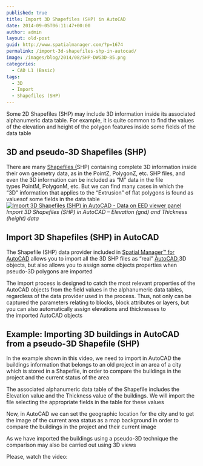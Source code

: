 ```yaml
---
published: true
title: Import 3D Shapefiles (SHP) in AutoCAD
date: 2014-09-05T06:11:47+00:00
author: admin
layout: old-post
guid: http://www.spatialmanager.com/?p=1674
permalink: /import-3d-shapefiles-shp-in-autocad/
image: /images/blog/2014/08/SHP-DWG3D-85.png
categories:
  - CAD L1 (Basic)
tags:
  - 3D
  - Import
  - Shapefiles (SHP)
---
```

<span>Some</span> <span>2D</span> Shapefiles (<span>SHP)</span><span> may include 3D</span> <span>information</span> <span>inside</span> <span>its associated</span> <span>alphanumeric data table.</span> For example, i<span>t is quite</span> <span>common to find</span> <span>the values ​​of</span> the <span>elevation and</span> height <span>of</span> <span>the polygon features</span> inside some <span>fields of</span> <span>the data table</span><!--more-->

## 3D and pseudo-3D Shapefiles (SHP)

<span>There are many</span> <a title="Shapefiles (SHP) in Wikipedia" href="http://en.wikipedia.org/wiki/Shapefile" target="_blank" rel="nofollow">Shapefiles (</a><span>SHP)</span> <span>containing</span> complete 3D <span>information inside</span> <span>their</span> own <span>geometry data</span>, <span>as</span> in <span>the PointZ</span>, <span>PolygonZ</span>, etc. SHP files, <span>and even</span> <span>the</span> <span>3D</span> <span>information can be included</span> <span>as </span><span>&#8220;M&#8221;</span> data <span>in</span> <span>the</span> file types <span>PointM</span>, <span>PolygonM</span>, etc. <span>But we can find</span> <span>many cases</span> <span>in which the &#8220;3D&#8221;</span> <span>information that applies to</span> <span>the</span> <span>&#8220;Extrusion</span>&#8221; of <span>flat</span> <span>polygons</span> <span>is found</span> <span>as values</span> <span>​​of some fields in</span> <span>the data table</span> <a href="/images/blog/2014/08/Import-3D-Shapefiles-in-AutoCAD-SHP-Data.png" target="_blank" rel="nofollow"><img src="/images/blog/2014/08/Import-3D-Shapefiles-in-AutoCAD-SHP-Data.png" alt="Import 3D Shapefiles (SHP) in AutoCAD - Data on EED viewer panel" width="625" height="489" srcset="/images/blog/2014/08/Import-3D-Shapefiles-in-AutoCAD-SHP-Data.png 741w, /images/blog/2014/08/Import-3D-Shapefiles-in-AutoCAD-SHP-Data-300x234.png 300w, /images/blog/2014/08/Import-3D-Shapefiles-in-AutoCAD-SHP-Data-624x488.png 624w" sizes="(max-width: 625px) 100vw, 625px" /></a> _Import 3D Shapefiles (SHP) in AutoCAD &#8211; Elevation (gnd) and Thickness (height) data_

## Import 3D Shapefiles (SHP) in AutoCAD

The Shapefile (SHP) data provider included in <a title="Spatial Manager for AutoCAD product page" href="http://www.spatialmanager.com/spm-forautocad/" target="_blank" rel="nofollow">Spatial Manager<span>™ </span>for AutoCAD</a> allows you to import all the 3D SHP files as &#8220;real&#8221; <a title="AutoCAD product page" href="http://www.autodesk.com/products/autocad/overview" target="_blank" rel="nofollow">AutoCAD </a>3D objects, <span>but</span> also <span>allows you to assign</span> some objects properties<span> ​​when</span> <span>pseudo</span>-3D <span>polygons</span> <span>are imported</span>

<span>T</span><span>he import process is designed <span>to catch</span> <span>the most relevant</span> properties of the AutoCAD <span>objects from the</span> <span>field values</span> in <span>​​the alphanumeric</span> <span>data</span> <span>tables</span></span>, regardless <span>of the data provider</span> <span>used in the process. <span>Thus</span>, not only <span>can be captured</span> <span>the</span> parameters<span> relating to</span> <span>blocks,</span> <span>block</span> <span>attributes</span> <span>or layers,</span> <span>but</span> <span>you can also automatically</span> <span>assign elevations</span> <span>and thicknesses</span> to the<span> imported AutoCAD objects</span></span>

## Example: Importing 3D buildings in AutoCAD from a pseudo-3D Shapefile (SHP)

In the example shown in this video, we need to import in AutoCAD the buildings information that belongs to an old project in an area of a city which is stored in a Shapefile, in order to compare the buildings in the project and the current status of the area

The associated alphanumeric data table of the Shapefile includes the Elevation value and the Thickness value of the buildings. We will import the file selecting the appropriate fields in the table for these values

Now, in AutoCAD we can set the geographic location for the city and to get the image of the current area status as a map background in order to compare the buildings in the project and their current image

As we have imported the buildings using a pseudo-3D technique the comparison may also be carried out using 3D views

Please, watch the video: